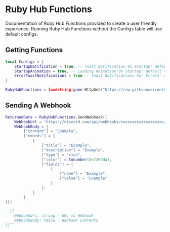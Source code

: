 # Ruby Hub Functions
Documentation of Ruby Hub Functions provided to create a user friendly experience.
Running Ruby Hub Functions without the Configs table will use default configs.

## Getting Functions
```lua
local Configs = {
    StartupNotification = true, -- Toast Notification On Startup: default = true
    StartupAnimation = true, -- Loading Animation On Startup: default = true
    ErrorToastNotifications = true -- Toast Notifications For Errors: default = false
}

RubyHubFunctions = loadstring(game:HttpGet("https://raw.githubusercontent.com/RubyScriptsOnTop/RubyHubFunctions/main/source"))(Configs)
```

## Sending A Webhook
```lua
ReturnedData = RubyHubFunctions.SendWebhook({
    WebhookUrl = "https://discord.com/api/webhooks/xxxxxxxxxxxxxxxxxxx/xxxxxxxxxxxxxxxxxxxxxxxxxxxxxxxxxxxxxxxxxxxx-xxxxxxxxxxxxxxxxxxxx_xx",
    WebhookBody = {
        ["content"] = "Example",
        ["embeds"] = {
            {
                ["title"] = "Example",
                ["description"] = "Example",
                ["type"] = "rich",
                ["color"] = tonumber(0x7269da),
                ["fields"] = {
                    {
                        ["name"] = "Example",
                        ["value"] = "Example"
                    }
                },
            }
        }
}})

--[[
    WebhookUrl: string - URL to Webhook
    WebhookBody: table - Webhook Contents
]]``
